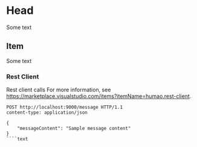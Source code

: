 # Head

Some text

## Item

Some text

### Rest Client

 Rest client calls
 For more information, see <https://marketplace.visualstudio.com/items?itemName=humao.rest-client>.

````text
POST http://localhost:9000/message HTTP/1.1
content-type: application/json

{
    "messageContent": "Sample message content"
}
````text

